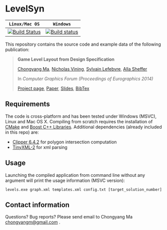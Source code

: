 LevelSyn
========

| **`Linux/Mac OS`** | **`Windows`** |
|------------------|-------------|
|[![Build Status](https://travis-ci.com/chongyangma/LevelSyn.svg?branch=master)](https://travis-ci.com/chongyangma/LevelSyn)|[![Build status](https://ci.appveyor.com/api/projects/status/rppyp7wpf1un5dse?svg=true)](https://ci.appveyor.com/project/chongyangma/levelsyn)|

This repository contains the source code and example data of the following publication:

> **Game Level Layout from Design Specification**
>
> [Chongyang Ma](http://chongyangma.com/), [Nicholas Vining](http://www.cs.ubc.ca/~nvining/), [Sylvain Lefebvre](http://www.antexel.com/sylefeb/research), [Alla Sheffer](http://www.cs.ubc.ca/~sheffa/)
>
> In *Computer Graphics Forum (Proceedings of Eurographics 2014)*
>
> [Project page](http://chongyangma.com/publications/gl/index.html),
> [Paper](http://chongyangma.com/publications/gl/2014_gl_preprint.pdf),
> [Slides](http://chongyangma.com/publications/gl/2014_gl_slides.pdf),
> [BibTex](http://chongyangma.com/publications/gl/2014_gl_bib.txt)

## Requirements

The code is cross-platform and has been tested under Windows (MSVC), Linux and Mac OS X. Compiling from scratch requires the installation of [CMake](https://cmake.org/) and [Boost C++ Libraries](http://www.boost.org/). Additional dependencies (already included in this repo) are:
* [Clipper 6.4.2](https://github.com/skyrpex/clipper) for polygon intersection computation
* [TinyXML-2](https://github.com/leethomason/tinyxml2) for xml parsing

## Usage

Launching the compiled application from command line without any argument will print the usage information (MSVC version):

```
levels.exe graph.xml templates.xml config.txt [target_solution_number]
```

## Contact information

Questions? Bug reports? Please send email to Chongyang Ma chongyangm@gmail.com .
